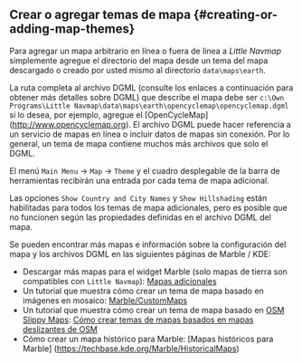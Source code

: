 ## Crear o agregar temas de mapa {#creating-or-adding-map-themes}

Para agregar un mapa arbitrario en línea o fuera de línea a _Little Navmap_ simplemente agregue el directorio del mapa desde un tema del mapa descargado o creado por usted mismo al directorio `data\maps\earth`.


La ruta completa al archivo DGML \(consulte los enlaces a continuación para obtener más detalles sobre DGML\) que describe el mapa debe ser `c:\Own Programs\Little Navmap\data\maps\earth\opencyclemap\opencyclemap.dgml` si lo desea, por ejemplo, agregue el [OpenCycleMap] (http://www.opencyclemap.org). El archivo DGML puede hacer referencia a un servicio de mapas en línea o incluir datos de mapas sin conexión. Por lo general, un tema de mapa contiene muchos más archivos que solo el DGML.

El menú `Main Menu` -&gt; `Map` -&gt; `Theme` y el cuadro desplegable de la barra de herramientas recibirán una entrada por cada tema de mapa adicional.

Las opciones `Show Country and City Names` y `Show Hillshading` están habilitadas para todos los temas de mapa adicionales, pero es posible que no funcionen según las propiedades definidas en el archivo DGML del mapa.

Se pueden encontrar más mapas e información sobre la configuración del mapa y los archivos DGML en las siguientes páginas de Marble / KDE:

* Descargar más mapas para el widget Marble \(solo mapas de tierra son compatibles con `Little Navmap`\): [Mapas adicionales](https://marble.kde.org/maps.php)
* Un tutorial que muestra cómo crear un tema de mapa basado en imágenes en mosaico: [Marble/CustomMaps](https://techbase.kde.org/Marble/CustomMaps)
* Un tutorial que muestra cómo crear un tema de mapa basado en [OSM Slippy Maps](https://wiki.openstreetmap.org/wiki/Slippy_map_tilenames): [Cómo crear temas de mapas basados ​​en mapas deslizantes de OSM](https://techbase.kde.org/Marble/OSMSlippyMaps)
* Cómo crear un mapa histórico para Marble: [Mapas históricos para Marble] (https://techbase.kde.org/Marble/HistoricalMaps)
